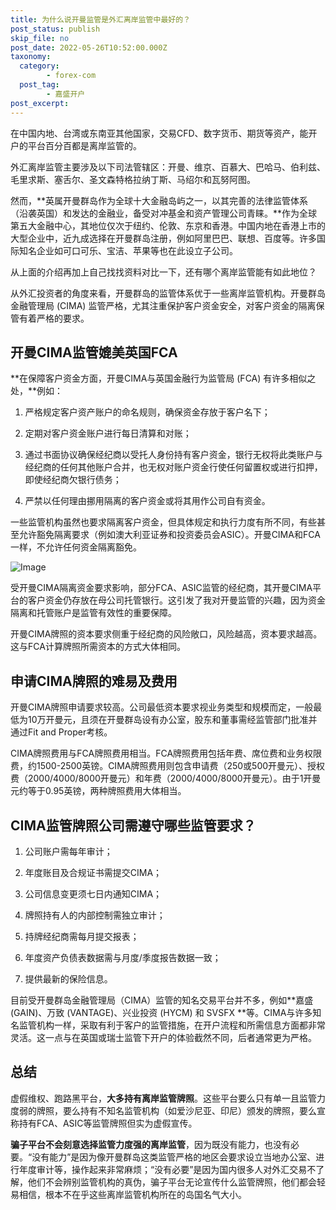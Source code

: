 ```yaml
---
title: 为什么说开曼监管是外汇离岸监管中最好的？
post_status: publish
skip_file: no
post_date: 2022-05-26T10:52:00.000Z
taxonomy:
  category:
        - forex-com
  post_tag:
        - 嘉盛开户
post_excerpt: 
---
```

在中国内地、台湾或东南亚其他国家，交易CFD、数字货币、期货等资产，能开户的平台百分百都是离岸监管的。

外汇离岸监管主要涉及以下司法管辖区：开曼、维京、百慕大、巴哈马、伯利兹、毛里求斯、塞舌尔、圣文森特格拉纳丁斯、马绍尔和瓦努阿图。

然而，**英属开曼群岛作为全球十大金融岛屿之一，以其完善的法律监管体系（沿袭英国）和发达的金融业，备受对冲基金和资产管理公司青睐。**作为全球第五大金融中心，其地位仅次于纽约、伦敦、东京和香港。中国内地在香港上市的大型企业中，近九成选择在开曼群岛注册，例如阿里巴巴、联想、百度等。许多国际知名企业如可口可乐、宝洁、苹果等也在此设立子公司。

从上面的介绍再加上自己找找资料对比一下，还有哪个离岸监管能有如此地位？

从外汇投资者的角度来看，开曼群岛的监管体系优于一些离岸监管机构。开曼群岛金融管理局 (CIMA) 监管严格，尤其注重保护客户资金安全，对客户资金的隔离保管有着严格的要求。

## 开曼CIMA监管媲美英国FCA

**在保障客户资金方面，开曼CIMA与英国金融行为监管局 (FCA) 有许多相似之处，**例如：

1. 严格规定客户资产账户的命名规则，确保资金存放于客户名下；

1. 定期对客户资金账户进行每日清算和对账；

1. 通过书面协议确保经纪商以受托人身份持有客户资金，银行无权将此类账户与经纪商的任何其他账户合并，也无权对账户资金行使任何留置权或进行扣押，即使经纪商欠银行债务；

1. 严禁以任何理由挪用隔离的客户资金或将其用作公司自有资金。

一些监管机构虽然也要求隔离客户资金，但具体规定和执行力度有所不同，有些甚至允许豁免隔离要求（例如澳大利亚证券和投资委员会ASIC）。开曼CIMA和FCA一样，不允许任何资金隔离豁免。

![Image](https://prod-files-secure.s3.us-west-2.amazonaws.com/39ed1227-6d7d-4570-be36-9ccd4a2c4241/bd849744-3fcb-4a37-8312-357962c8f065/image.png?X-Amz-Algorithm=AWS4-HMAC-SHA256&X-Amz-Content-Sha256=UNSIGNED-PAYLOAD&X-Amz-Credential=ASIAZI2LB466UVCOGAWS%2F20250508%2Fus-west-2%2Fs3%2Faws4_request&X-Amz-Date=20250508T161407Z&X-Amz-Expires=3600&X-Amz-Security-Token=IQoJb3JpZ2luX2VjEND%2F%2F%2F%2F%2F%2F%2F%2F%2F%2FwEaCXVzLXdlc3QtMiJIMEYCIQDs8s7%2FsTkFXk7g6RWBcv3x44zwEFq2uUMb4K2UgvqXeAIhAN00iK5TuItIyaRRraRYlzFv3MVrl3R4QMXbCIjRJnPTKv8DCHgQABoMNjM3NDIzMTgzODA1IgzVOP7ZgKIUxEXnZ%2BAq3AMfhwebYVJBxC7qr8ZMTPaUS8Wl6qEjQLdVVa7ivqEXLmeMeUNuOjPccJNvVEFNpzw7vrraqIxhYwe1pa%2FHNTq12bu8Lse%2FZN3z63SWgShtNirk6bDusscyzyHMgaK%2F2N2joNWt5LS1wixZT8vNMdYn2fRhBvpjvxnfA9xgTAsfcIuXWj5u%2BP%2F%2FjZHOlHbT%2FY2oD%2Fp2GeTlMdZjdTp%2BYgOx36O3onQCIG3%2BJlcDV4%2BOw0KIuJ7x4ea5Doz1biLfqLUpk0xyQQHV8p%2Balaa4cg%2Bj1FmmQvALpn5GQmuOUj5B%2F7WIhcZgMLxGzjuDTdDIE6K6%2FPi1w3sT7jSq9Xr%2FZKVqXXl05MpAXWQRlOQrv4%2F8QakMNg903ZYgjZ1dMovxpLKRO%2Br%2BolFcpLdjoAt6Fwy1YokLSwXyQZ0O%2BnYPToP%2Bc5inFqH%2FACrlSsF8ef9VjXc8kHLTDZ0rdu60A7872%2FrGRfleNoNOXj2dA%2BnhZVGgxttl7hMP%2F0jrqv5RQ2S4IJ%2Fq3SHuEvw%2BpSp8lMsfS%2BM7H85kAjKMJXx%2FxJHaH%2BMB3OwG39HOqvGl%2BnaxAFhCEMNX%2B%2BEcW5kSZEA444N8Epk3CIp5AKB7N8Cv9V%2Bt%2BgpWpTe7MSCSHHO9SV7wsDCImPPABjqkAeZ0u5TzhXRF7qr1%2BL2A%2BsCfnpWDTNuBfatgxLOhmttj7ZOZZK2In9S3BgfJjQ4dp%2FDCWfoovrHd4qm4TA%2FUfXIJS%2FLBRAREPk5ORvJeP0VcoUiJ%2B6MlKdmRFkuehJtao8oOJIp4%2Bmn3DKsCugNm9ZUQ6z4OjrMWcqjUQQszJ9l9%2FCXTl6cDFWZauHBD3HuVj9lsR6UfnXgbZH%2BPxtrtfQtgCChM&X-Amz-Signature=2e0236e3bd0f9cb65dfc616e0c07ef2d8eb82882ab6747097f1e5159a7cf402e&X-Amz-SignedHeaders=host&x-id=GetObject)

受开曼CIMA隔离资金要求影响，部分FCA、ASIC监管的经纪商，其开曼CIMA平台的客户资金仍存放在母公司托管银行。这引发了我对开曼监管的兴趣，因为资金隔离和托管账户是监管有效性的重要保障。

开曼CIMA牌照的资本要求侧重于经纪商的风险敞口，风险越高，资本要求越高。这与FCA计算牌照所需资本的方式大体相同。

## **申请CIMA牌照的难易及费用**

开曼CIMA牌照申请要求较高。公司最低资本要求视业务类型和规模而定，一般最低为10万开曼元，且须在开曼群岛设有办公室，股东和董事需经监管部门批准并通过Fit and Proper考核。

CIMA牌照费用与FCA牌照费用相当。FCA牌照费用包括年费、席位费和业务权限费，约1500-2500英镑。CIMA牌照费用则包含申请费（250或500开曼元）、授权费（2000/4000/8000开曼元）和年费（2000/4000/8000开曼元）。由于1开曼元约等于0.95英镑，两种牌照费用大体相当。

## CIMA监管牌照公司需遵守哪些监管要求？

1. 公司账户需每年审计；

1. 年度账目及合规证书需提交CIMA；

1. 公司信息变更须七日内通知CIMA；

1. 牌照持有人的内部控制需独立审计；

1. 持牌经纪商需每月提交报表；

1. 年度资产负债表数据需与月度/季度报告数据一致；

1. 提供最新的保险信息。

目前受开曼群岛金融管理局（CIMA）监管的知名交易平台并不多，例如**嘉盛 (GAIN)、万致 (VANTAGE)、兴业投资 (HYCM) 和 SVSFX **等。CIMA与许多知名监管机构一样，采取有利于客户的监管措施，在开户流程和所需信息方面都非常灵活。这一点与在英国或瑞士监管下开户的体验截然不同，后者通常更为严格。

## 总结

虚假维权、跑路黑平台，**大多持有离岸监管牌照**。这些平台要么只有单一且监管力度弱的牌照，要么持有不知名监管机构（如爱沙尼亚、印尼）颁发的牌照，要么宣称持有FCA、ASIC等监管牌照但实为虚假宣传。

**骗子平台不会刻意选择监管力度强的离岸监管**，因为既没有能力，也没有必要。“没有能力”是因为像开曼群岛这类监管严格的地区会要求设立当地办公室、进行年度审计等，操作起来非常麻烦；“没有必要”是因为国内很多人对外汇交易不了解，他们不会辨别监管机构的真伪，骗子平台无论宣传什么监管牌照，他们都会轻易相信，根本不在乎这些离岸监管机构所在的岛国名气大小。